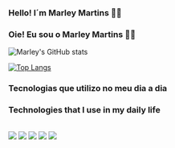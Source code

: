 ### Hello! I´m Marley Martins 👊😄
### Oie! Eu sou o Marley Martins 👊😄


![Marley's GitHub stats](https://github-readme-stats.vercel.app/api?username=marleypm16&show_icons=true&theme=tokyonight)

[![Top Langs](https://github-readme-stats.vercel.app/api/top-langs/?username=marleypm16&layout=compact)](https://github.com/anuraghazra/github-readme-stats)



### Tecnologias que utilizo no meu dia a dia
### Technologies that I use in my daily life

<div style="display: inline_block"> <br/>
    <img aling='center' src="https://img.shields.io/badge/HTML5-E34F26?style=for-the-badge&logo=html5&logoColor=white"/>
    <img aling='center' src="https://img.shields.io/badge/CSS3-1572B6?style=for-the-badge&logo=css3&logoColor=white"/>
    <img aling='center' src="https://img.shields.io/badge/JavaScript-F7DF1E?style=for-the-badge&logo=javascript&logoColor=black"/>
    <img aling='center' src="https://img.shields.io/badge/Python-14354C?style=for-the-badge&logo=python&logoColor=white"/>
    <img aling='center' src="https://img.shields.io/badge/React-20232A?style=for-the-badge&logo=react&logoColor=61DAFB"/>
</div>
